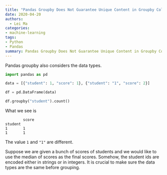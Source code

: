 ```yaml
---
title: "Pandas Groupby Does Not Guarantee Unique Content in Groupby Columns"
date: 2020-04-20
authors:
  - Lei Ma
categories:
- machine-learning
tags:
- Python
- Pandas
summary: Pandas Groupby Does Not Guarantee Unique Content in Groupby Columns, it also considers the datatypes. Dealing with mixed types requires additional attention.
---
```



Pandas groupby also considers the data types.

```python
import pandas as pd

data = [{"student": 1, "score": 1}, {"student": "1", "score": 2}]

df = pd.DataFrame(data)

df.groupby("student").count()
```

What we see is

```
        score
student
1       1
1       1
```

The value `1` and `"1"` are different.

Suppose we are given a bunch of scores of students and we would like to use the median of scores as the final scores. Somehow, the student ids are encoded either in strings or in integers. It is crucial to make sure the data types are the same before grouping.
